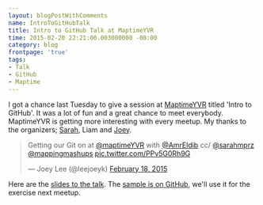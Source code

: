 ```yaml
---
layout: blogPostWithComments
name: IntroToGitHubTalk
title: Intro to GitHub Talk at MaptimeYVR
time: 2015-02-20 22:21:00.003000000 -08:00
category: blog
frontpage: 'true'
tags: 
- Talk
- GitHub
- Maptime
---
```


<p>I got a chance last Tuesday to give a session at <a href="http://www.meetup.com/MaptimeYVR/">MaptimeYVR</a> titled 'Intro to GitHub'. It was a lot of fun and a great chance to meet everybody. MaptimeYVR is getting more interesting with every meetup. My thanks to the organizers; <a href="https://twitter.com/sarahmprz">Sarah</a>, Liam and <a href="https://twitter.com/leejoeyk">Joey</a>.</p>  

<blockquote class="twitter-tweet" lang="en"><p>Getting our Git on at <a href="https://twitter.com/maptimeYVR">@maptimeYVR</a> with <a href="https://twitter.com/AmrEldib">@AmrEldib</a> cc/ <a href="https://twitter.com/sarahmprz">@sarahmprz</a> <a href="https://twitter.com/mappingmashups">@mappingmashups</a> <a href="http://t.co/PPv5G0Rh9G">pic.twitter.com/PPv5G0Rh9G</a></p>&mdash; Joey Lee (@leejoeyk) <a href="https://twitter.com/leejoeyk/status/567919920735870976">February 18, 2015</a></blockquote> <script async src="//platform.twitter.com/widgets.js" charset="utf-8"></script>

<p>Here are the <a href="http://www.amreldib.com/slides/introToGitHub/#/">slides to the talk</a>. The <a href="https://github.com/AmrEldib/sampleIntroToGitHub/">sample is on GitHub</a>, we'll use it for the exercise next meetup.</p>
